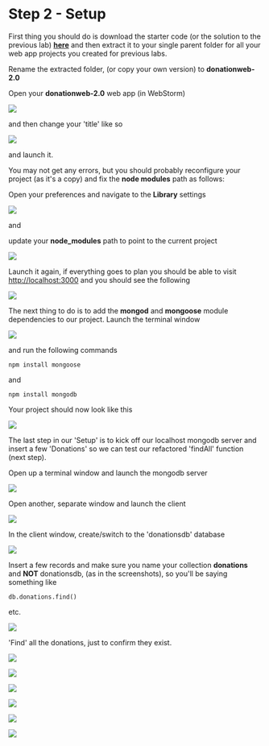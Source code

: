 # Step 2 - Setup

First thing you should do is download the starter code (or the solution to the previous lab) **[here](../zips/donationweb-1.0.solution.zip)** and then extract it to your single parent folder for all your web app projects you created for previous labs. 

Rename the extracted folder, (or copy your own version) to **donationweb-2.0**

Open your **donationweb-2.0** web app (in WebStorm) 

![](../lab03/images/lab02s213.png)

and then change your 'title' like so

![](../lab03/images/lab02s214.png)

and launch it.

You may not get any errors, but you should probably reconfigure your project (as it's a copy) and fix the **node modules** path as follows:

Open your preferences and navigate to the **Library** settings

![](../lab03/images/lab02s211.png)

and

update your **node_modules** path to point to the current project

![](../lab03/images/lab02s212.png)

Launch it again, if everything goes to plan you should be able to visit [http://localhost:3000](http://localhost:3000) and you should see the following


![](../lab03/images/lab02s215.png)


The next thing to do is to add the **mongod** and **mongoose** module dependencies to our project. Launch the terminal window 

![](../lab03/images/lab02s216.png)

and run the following commands


~~~
npm install mongoose
~~~

and

~~~
npm install mongodb
~~~

Your project should now look like this

![](../lab03/images/lab02s217.png)

The last step in our 'Setup' is to kick off our localhost mongodb server and insert a few 'Donations' so we can test our refactored 'findAll' function (next step).

Open up a terminal window and launch the mongodb server

![](../lab03/images/lab02s201.png)

Open another, separate window and launch the client

![](../lab03/images/lab02s202.png)

In the client window, create/switch to the 'donationsdb' database

![](../lab03/images/lab02s203.png)

Insert a few records and make sure you name your collection **donations** and **NOT** donationsdb, (as in the screenshots), so you'll be saying something like


~~~
db.donations.find()
~~~

etc.

![](../lab03/images/lab02s204.png)

'Find' all the donations, just to confirm they exist.

![](../lab03/images/lab02s205.png)

![](../lab03/images/lab02s206.png)

![](../lab03/images/lab02s207.png)

![](../lab03/images/lab02s208.png)

![](../lab03/images/lab02s209.png)

![](../lab03/images/lab02s210.png)